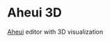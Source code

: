 # Aheui 3D

[Aheui](https://aheui.readthedocs.io/en/latest/specs.en.html) editor with 3D visualization
